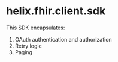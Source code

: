 # helix.fhir.client.sdk

This SDK encapsulates:
1. OAuth authentication and authorization
2. Retry logic
3. Paging
